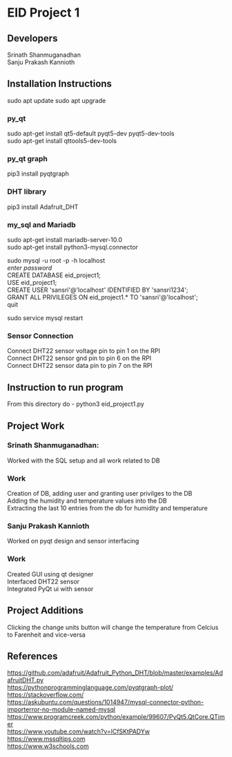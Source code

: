 # EID Project 1

## Developers
Srinath Shanmuganadhan  
Sanju Prakash Kannioth

## Installation Instructions

sudo apt update
sudo apt upgrade

### py_qt
sudo apt-get install qt5-default pyqt5-dev pyqt5-dev-tools  
sudo apt-get install qttools5-dev-tools

### py_qt graph  
pip3 install pyqtgraph

### DHT library  
pip3 install Adafruit_DHT

### my_sql and Mariadb
sudo apt-get install mariadb-server-10.0  
sudo apt-get install python3-mysql.connector  

sudo mysql -u root -p -h localhost  
	*enter password*  
	CREATE DATABASE eid_project1;  
	USE eid_project1;  
	CREATE USER 'sansri'@'localhost' IDENTIFIED BY 'sansri1234';  
	GRANT ALL PRIVILEGES ON eid_project1.* TO 'sansri'@'localhost';  
	quit  

sudo service mysql restart  

### Sensor Connection
Connect DHT22 sensor voltage pin to pin 1 on the RPI  
Connect DHT22 sensor gnd pin to pin 6 on the RPI  
Connect DHT22 sensor data pin to pin 7 on the RPI  

## Instruction to run program
From this directory do - python3 eid_project1.py  

## Project Work

### Srinath Shanmuganadhan:
Worked with the SQL setup and all work related to DB

### Work
Creation of DB, adding user and granting user privilges to the DB  
Adding the humidity and temperature values into the DB   
Extracting the last 10 entries from the db for humidity and temperature  


### Sanju Prakash Kannioth
Worked on pyqt design and sensor interfacing  

### Work
Created GUI using qt designer  
Interfaced DHT22 sensor  
Integrated PyQt ui with sensor  

## Project Additions  
Clicking the change units button will change the temperature from Celcius to Farenheit 
and vice-versa

## References
https://github.com/adafruit/Adafruit_Python_DHT/blob/master/examples/AdafruitDHT.py  
https://pythonprogramminglanguage.com/pyqtgraph-plot/  
https://stackoverflow.com/  
https://askubuntu.com/questions/1014947/mysql-connector-python-importerror-no-module-named-mysql  
https://www.programcreek.com/python/example/99607/PyQt5.QtCore.QTimer  
https://www.youtube.com/watch?v=lCfSKtPADYw  
https://www.mssqltips.com  
https://www.w3schools.com

